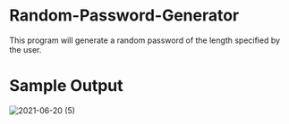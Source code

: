 # Random-Password-Generator
This program will generate a random password of the length specified by the user.
# Sample Output
![2021-06-20 (5)](https://user-images.githubusercontent.com/86179660/122684151-65497a00-d221-11eb-9137-a9dfcb5ae738.png)

